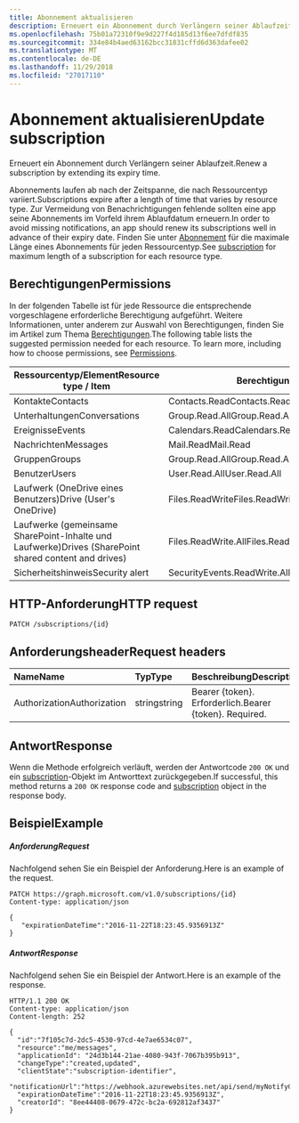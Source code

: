 ```yaml
---
title: Abonnement aktualisieren
description: Erneuert ein Abonnement durch Verlängern seiner Ablaufzeit.
ms.openlocfilehash: 75b01a72310f9e9d227f4d185d13f6ee7dfdf835
ms.sourcegitcommit: 334e84b4aed63162bcc31831cffd6d363dafee02
ms.translationtype: MT
ms.contentlocale: de-DE
ms.lasthandoff: 11/29/2018
ms.locfileid: "27017110"
---
```

# <a name="update-subscription"></a><span data-ttu-id="4e7b9-103">Abonnement aktualisieren</span><span class="sxs-lookup"><span data-stu-id="4e7b9-103">Update subscription</span></span>

<span data-ttu-id="4e7b9-104">Erneuert ein Abonnement durch Verlängern seiner Ablaufzeit.</span><span class="sxs-lookup"><span data-stu-id="4e7b9-104">Renew a subscription by extending its expiry time.</span></span>

<span data-ttu-id="4e7b9-105">Abonnements laufen ab nach der Zeitspanne, die nach Ressourcentyp variiert.</span><span class="sxs-lookup"><span data-stu-id="4e7b9-105">Subscriptions expire after a length of time that varies by resource type.</span></span> <span data-ttu-id="4e7b9-106">Zur Vermeidung von Benachrichtigungen fehlende sollten eine app seine Abonnements im Vorfeld ihrem Ablaufdatum erneuern.</span><span class="sxs-lookup"><span data-stu-id="4e7b9-106">In order to avoid missing notifications, an app should renew its subscriptions well in advance of their expiry date.</span></span> <span data-ttu-id="4e7b9-107">Finden Sie unter [Abonnement](../resources/subscription.md) für die maximale Länge eines Abonnements für jeden Ressourcentyp.</span><span class="sxs-lookup"><span data-stu-id="4e7b9-107">See [subscription](../resources/subscription.md) for maximum length of a subscription for each resource type.</span></span>

## <a name="permissions"></a><span data-ttu-id="4e7b9-108">Berechtigungen</span><span class="sxs-lookup"><span data-stu-id="4e7b9-108">Permissions</span></span>

<span data-ttu-id="4e7b9-p102">In der folgenden Tabelle ist für jede Ressource die entsprechende vorgeschlagene erforderliche Berechtigung aufgeführt. Weitere Informationen, unter anderem zur Auswahl von Berechtigungen, finden Sie im Artikel zum Thema [Berechtigungen](/graph/permissions-reference).</span><span class="sxs-lookup"><span data-stu-id="4e7b9-p102">The following table lists the suggested permission needed for each resource. To learn more, including how to choose permissions, see [Permissions](/graph/permissions-reference).</span></span>

| <span data-ttu-id="4e7b9-111">Ressourcentyp/Element</span><span class="sxs-lookup"><span data-stu-id="4e7b9-111">Resource type / Item</span></span>        | <span data-ttu-id="4e7b9-112">Berechtigung</span><span class="sxs-lookup"><span data-stu-id="4e7b9-112">Permission</span></span>          |
|-----------------------------|---------------------|
| <span data-ttu-id="4e7b9-113">Kontakte</span><span class="sxs-lookup"><span data-stu-id="4e7b9-113">Contacts</span></span>                    | <span data-ttu-id="4e7b9-114">Contacts.Read</span><span class="sxs-lookup"><span data-stu-id="4e7b9-114">Contacts.Read</span></span>       |
| <span data-ttu-id="4e7b9-115">Unterhaltungen</span><span class="sxs-lookup"><span data-stu-id="4e7b9-115">Conversations</span></span>               | <span data-ttu-id="4e7b9-116">Group.Read.All</span><span class="sxs-lookup"><span data-stu-id="4e7b9-116">Group.Read.All</span></span>      |
| <span data-ttu-id="4e7b9-117">Ereignisse</span><span class="sxs-lookup"><span data-stu-id="4e7b9-117">Events</span></span>                      | <span data-ttu-id="4e7b9-118">Calendars.Read</span><span class="sxs-lookup"><span data-stu-id="4e7b9-118">Calendars.Read</span></span>      |
| <span data-ttu-id="4e7b9-119">Nachrichten</span><span class="sxs-lookup"><span data-stu-id="4e7b9-119">Messages</span></span>                    | <span data-ttu-id="4e7b9-120">Mail.Read</span><span class="sxs-lookup"><span data-stu-id="4e7b9-120">Mail.Read</span></span>           |
| <span data-ttu-id="4e7b9-121">Gruppen</span><span class="sxs-lookup"><span data-stu-id="4e7b9-121">Groups</span></span>                      | <span data-ttu-id="4e7b9-122">Group.Read.All</span><span class="sxs-lookup"><span data-stu-id="4e7b9-122">Group.Read.All</span></span>      |
| <span data-ttu-id="4e7b9-123">Benutzer</span><span class="sxs-lookup"><span data-stu-id="4e7b9-123">Users</span></span>                       | <span data-ttu-id="4e7b9-124">User.Read.All</span><span class="sxs-lookup"><span data-stu-id="4e7b9-124">User.Read.All</span></span>       |
| <span data-ttu-id="4e7b9-125">Laufwerk (OneDrive eines Benutzers)</span><span class="sxs-lookup"><span data-stu-id="4e7b9-125">Drive  (User's OneDrive)</span></span>    | <span data-ttu-id="4e7b9-126">Files.ReadWrite</span><span class="sxs-lookup"><span data-stu-id="4e7b9-126">Files.ReadWrite</span></span>     |
| <span data-ttu-id="4e7b9-127">Laufwerke (gemeinsame SharePoint-Inhalte und Laufwerke)</span><span class="sxs-lookup"><span data-stu-id="4e7b9-127">Drives (SharePoint shared content and drives)</span></span> | <span data-ttu-id="4e7b9-128">Files.ReadWrite.All</span><span class="sxs-lookup"><span data-stu-id="4e7b9-128">Files.ReadWrite.All</span></span> |
|<span data-ttu-id="4e7b9-129">Sicherheitshinweis</span><span class="sxs-lookup"><span data-stu-id="4e7b9-129">Security alert</span></span>| <span data-ttu-id="4e7b9-130">SecurityEvents.ReadWrite.All</span><span class="sxs-lookup"><span data-stu-id="4e7b9-130">SecurityEvents.ReadWrite.All</span></span> |

## <a name="http-request"></a><span data-ttu-id="4e7b9-131">HTTP-Anforderung</span><span class="sxs-lookup"><span data-stu-id="4e7b9-131">HTTP request</span></span>

<!-- { "blockType": "ignored" } -->

```http
PATCH /subscriptions/{id}
```

## <a name="request-headers"></a><span data-ttu-id="4e7b9-132">Anforderungsheader</span><span class="sxs-lookup"><span data-stu-id="4e7b9-132">Request headers</span></span>

| <span data-ttu-id="4e7b9-133">Name</span><span class="sxs-lookup"><span data-stu-id="4e7b9-133">Name</span></span>       | <span data-ttu-id="4e7b9-134">Typ</span><span class="sxs-lookup"><span data-stu-id="4e7b9-134">Type</span></span> | <span data-ttu-id="4e7b9-135">Beschreibung</span><span class="sxs-lookup"><span data-stu-id="4e7b9-135">Description</span></span>|
|:-----------|:------|:----------|
| <span data-ttu-id="4e7b9-136">Authorization</span><span class="sxs-lookup"><span data-stu-id="4e7b9-136">Authorization</span></span>  | <span data-ttu-id="4e7b9-137">string</span><span class="sxs-lookup"><span data-stu-id="4e7b9-137">string</span></span>  | <span data-ttu-id="4e7b9-p103">Bearer {token}. Erforderlich.</span><span class="sxs-lookup"><span data-stu-id="4e7b9-p103">Bearer {token}. Required.</span></span> |

## <a name="response"></a><span data-ttu-id="4e7b9-140">Antwort</span><span class="sxs-lookup"><span data-stu-id="4e7b9-140">Response</span></span>

<span data-ttu-id="4e7b9-141">Wenn die Methode erfolgreich verläuft, werden der Antwortcode `200 OK` und ein [subscription](../resources/subscription.md)-Objekt im Antworttext zurückgegeben.</span><span class="sxs-lookup"><span data-stu-id="4e7b9-141">If successful, this method returns a `200 OK` response code and [subscription](../resources/subscription.md) object in the response body.</span></span>

## <a name="example"></a><span data-ttu-id="4e7b9-142">Beispiel</span><span class="sxs-lookup"><span data-stu-id="4e7b9-142">Example</span></span>

##### <a name="request"></a><span data-ttu-id="4e7b9-143">Anforderung</span><span class="sxs-lookup"><span data-stu-id="4e7b9-143">Request</span></span>

<span data-ttu-id="4e7b9-144">Nachfolgend sehen Sie ein Beispiel der Anforderung.</span><span class="sxs-lookup"><span data-stu-id="4e7b9-144">Here is an example of the request.</span></span>
<!-- {
  "blockType": "request",
  "name": "update_subscription"
}-->

```http
PATCH https://graph.microsoft.com/v1.0/subscriptions/{id}
Content-type: application/json

{
   "expirationDateTime":"2016-11-22T18:23:45.9356913Z"
}
```

##### <a name="response"></a><span data-ttu-id="4e7b9-145">Antwort</span><span class="sxs-lookup"><span data-stu-id="4e7b9-145">Response</span></span>

<span data-ttu-id="4e7b9-146">Nachfolgend sehen Sie ein Beispiel der Antwort.</span><span class="sxs-lookup"><span data-stu-id="4e7b9-146">Here is an example of the response.</span></span>
<!-- {
  "blockType": "response",
  "truncated": false,
  "@odata.type": "microsoft.graph.subscription"
} -->

```http
HTTP/1.1 200 OK
Content-type: application/json
Content-length: 252

{
  "id":"7f105c7d-2dc5-4530-97cd-4e7ae6534c07",
  "resource":"me/messages",
  "applicationId": "24d3b144-21ae-4080-943f-7067b395b913",
  "changeType":"created,updated",
  "clientState":"subscription-identifier",
  "notificationUrl":"https://webhook.azurewebsites.net/api/send/myNotifyClient",
  "expirationDateTime":"2016-11-22T18:23:45.9356913Z",
  "creatorId": "8ee44408-0679-472c-bc2a-692812af3437"
}
```

<!-- {
  "type": "#page.annotation",
  "description": "Update subscription",
  "keywords": "",
  "section": "documentation",
  "tocPath": ""
}-->
